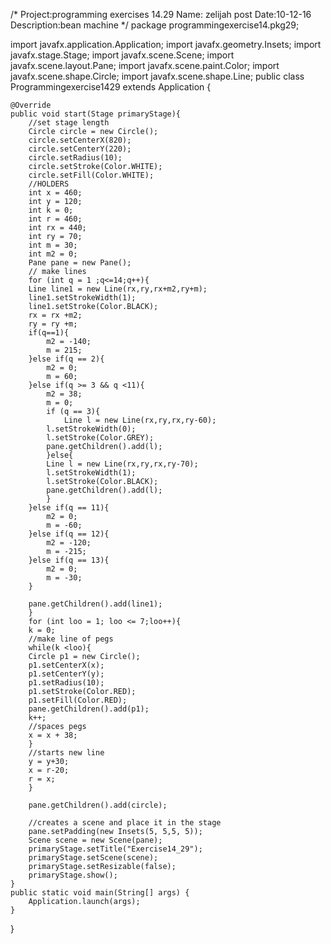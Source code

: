 /*
  Project:programming exercises 14.29
  Name: zelijah post
  Date:10-12-16
  Description:bean machine
*/
package programmingexercise14.pkg29;

import javafx.application.Application;
import javafx.geometry.Insets;
import javafx.stage.Stage;
import javafx.scene.Scene;
import javafx.scene.layout.Pane;
import javafx.scene.paint.Color;
import javafx.scene.shape.Circle;
import javafx.scene.shape.Line;
public class Programmingexercise1429 extends Application {
    
    @Override
    public void start(Stage primaryStage){
        //set stage length
        Circle circle = new Circle();
        circle.setCenterX(820);
        circle.setCenterY(220);
        circle.setRadius(10);
        circle.setStroke(Color.WHITE);
        circle.setFill(Color.WHITE);
        //HOLDERS
        int x = 460;
        int y = 120;
        int k = 0;
        int r = 460;
        int rx = 440;
        int ry = 70;
        int m = 30;
        int m2 = 0;
        Pane pane = new Pane();
        // make lines
        for (int q = 1 ;q<=14;q++){
        Line line1 = new Line(rx,ry,rx+m2,ry+m);
        line1.setStrokeWidth(1);
        line1.setStroke(Color.BLACK);
        rx = rx +m2;
        ry = ry +m;
        if(q==1){
            m2 = -140;
            m = 215;
        }else if(q == 2){
            m2 = 0;
            m = 60;
        }else if(q >= 3 && q <11){
            m2 = 38;
            m = 0;
            if (q == 3){
                Line l = new Line(rx,ry,rx,ry-60);
            l.setStrokeWidth(0);
            l.setStroke(Color.GREY);
            pane.getChildren().add(l);
            }else{
            Line l = new Line(rx,ry,rx,ry-70);
            l.setStrokeWidth(1);
            l.setStroke(Color.BLACK);
            pane.getChildren().add(l);
            }
        }else if(q == 11){
            m2 = 0;
            m = -60;
        }else if(q == 12){
            m2 = -120;
            m = -215;
        }else if(q == 13){
            m2 = 0;
            m = -30;
        }
        
        pane.getChildren().add(line1);
        }
        for (int loo = 1; loo <= 7;loo++){
        k = 0;
        //make line of pegs
        while(k <loo){
        Circle p1 = new Circle();
        p1.setCenterX(x);
        p1.setCenterY(y);
        p1.setRadius(10);
        p1.setStroke(Color.RED);
        p1.setFill(Color.RED);
        pane.getChildren().add(p1);
        k++;
        //spaces pegs
        x = x + 38;
        }
        //starts new line
        y = y+30;
        x = r-20;
        r = x;
        }
        
        pane.getChildren().add(circle);
        
        //creates a scene and place it in the stage
        pane.setPadding(new Insets(5, 5,5, 5));
        Scene scene = new Scene(pane);
        primaryStage.setTitle("Exercise14_29");
        primaryStage.setScene(scene);
        primaryStage.setResizable(false);
        primaryStage.show();
    }
    public static void main(String[] args) {
        Application.launch(args);
    }
    
}
